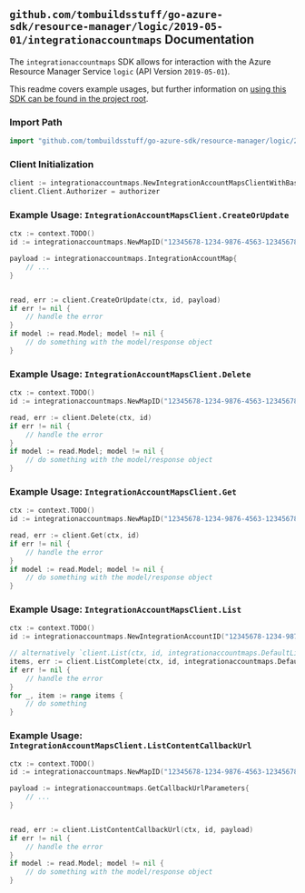 
## `github.com/tombuildsstuff/go-azure-sdk/resource-manager/logic/2019-05-01/integrationaccountmaps` Documentation

The `integrationaccountmaps` SDK allows for interaction with the Azure Resource Manager Service `logic` (API Version `2019-05-01`).

This readme covers example usages, but further information on [using this SDK can be found in the project root](https://github.com/tombuildsstuff/go-azure-sdk/tree/main/docs).

### Import Path

```go
import "github.com/tombuildsstuff/go-azure-sdk/resource-manager/logic/2019-05-01/integrationaccountmaps"
```


### Client Initialization

```go
client := integrationaccountmaps.NewIntegrationAccountMapsClientWithBaseURI("https://management.azure.com")
client.Client.Authorizer = authorizer
```


### Example Usage: `IntegrationAccountMapsClient.CreateOrUpdate`

```go
ctx := context.TODO()
id := integrationaccountmaps.NewMapID("12345678-1234-9876-4563-123456789012", "example-resource-group", "integrationAccountValue", "mapValue")

payload := integrationaccountmaps.IntegrationAccountMap{
	// ...
}


read, err := client.CreateOrUpdate(ctx, id, payload)
if err != nil {
	// handle the error
}
if model := read.Model; model != nil {
	// do something with the model/response object
}
```


### Example Usage: `IntegrationAccountMapsClient.Delete`

```go
ctx := context.TODO()
id := integrationaccountmaps.NewMapID("12345678-1234-9876-4563-123456789012", "example-resource-group", "integrationAccountValue", "mapValue")

read, err := client.Delete(ctx, id)
if err != nil {
	// handle the error
}
if model := read.Model; model != nil {
	// do something with the model/response object
}
```


### Example Usage: `IntegrationAccountMapsClient.Get`

```go
ctx := context.TODO()
id := integrationaccountmaps.NewMapID("12345678-1234-9876-4563-123456789012", "example-resource-group", "integrationAccountValue", "mapValue")

read, err := client.Get(ctx, id)
if err != nil {
	// handle the error
}
if model := read.Model; model != nil {
	// do something with the model/response object
}
```


### Example Usage: `IntegrationAccountMapsClient.List`

```go
ctx := context.TODO()
id := integrationaccountmaps.NewIntegrationAccountID("12345678-1234-9876-4563-123456789012", "example-resource-group", "integrationAccountValue")

// alternatively `client.List(ctx, id, integrationaccountmaps.DefaultListOperationOptions())` can be used to do batched pagination
items, err := client.ListComplete(ctx, id, integrationaccountmaps.DefaultListOperationOptions())
if err != nil {
	// handle the error
}
for _, item := range items {
	// do something
}
```


### Example Usage: `IntegrationAccountMapsClient.ListContentCallbackUrl`

```go
ctx := context.TODO()
id := integrationaccountmaps.NewMapID("12345678-1234-9876-4563-123456789012", "example-resource-group", "integrationAccountValue", "mapValue")

payload := integrationaccountmaps.GetCallbackUrlParameters{
	// ...
}


read, err := client.ListContentCallbackUrl(ctx, id, payload)
if err != nil {
	// handle the error
}
if model := read.Model; model != nil {
	// do something with the model/response object
}
```
